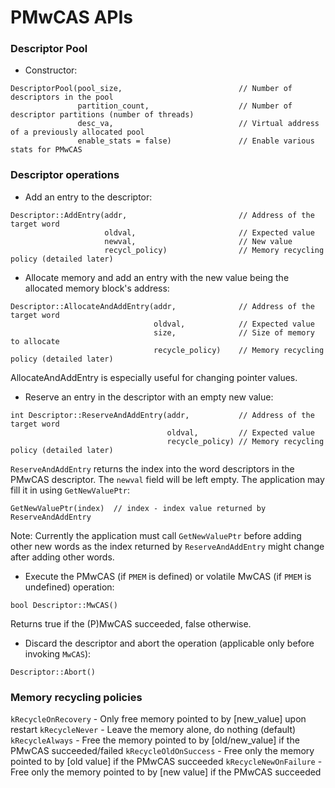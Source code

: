 # PMwCAS APIs

### Descriptor Pool

* Constructor:
```
DescriptorPool(pool_size,                          // Number of descriptors in the pool
               partition_count,                    // Number of descriptor partitions (number of threads) 
               desc_va,                            // Virtual address of a previously allocated pool
               enable_stats = false)               // Enable various stats for PMwCAS
```

### Descriptor operations

* Add an entry to the descriptor:
```
Descriptor::AddEntry(addr,                         // Address of the target word
                     oldval,                       // Expected value
                     newval,                       // New value
                     recycl_policy)                // Memory recycling policy (detailed later)
```

* Allocate memory and add an entry with the new value being the allocated memory block's address:
```
Descriptor::AllocateAndAddEntry(addr,              // Address of the target word
                                oldval,            // Expected value
                                size,              // Size of memory to allocate
                                recycle_policy)    // Memory recycling policy (detailed later)
```
AllocateAndAddEntry is especially useful for changing pointer values.

* Reserve an entry in the descriptor with an empty new value:
```
int Descriptor::ReserveAndAddEntry(addr,           // Address of the target word
                                   oldval,         // Expected value
                                   recycle_policy) // Memory recycling policy (detailed later)
```
`ReserveAndAddEntry` returns the index into the word descriptors in the PMwCAS descriptor. The `newval` field will be left empty. The application may fill it in using `GetNewValuePtr`:
```
GetNewValuePtr(index)  // index - index value returned by ReserveAndAddEntry
```
Note: Currently the application must call `GetNewValuePtr` before adding other new words as the index returned by `ReserveAndAddEntry` might change after adding other words.

* Execute the PMwCAS (if `PMEM` is defined) or volatile MwCAS (if `PMEM` is undefined) operation:
```
bool Descriptor::MwCAS()
```
Returns true if the (P)MwCAS succeeded, false otherwise. 

* Discard the descriptor and abort the operation (applicable only before invoking `MwCAS`):
```
Descriptor::Abort()
```

### Memory recycling policies

`kRecycleOnRecovery`   - Only free memory pointed to by [new_value] upon restart
`kRecycleNever`        - Leave the memory alone, do nothing (default)
`kRecycleAlways`       - Free the memory pointed to by [old/new_value] if the PMwCAS succeeded/failed
`kRecycleOldOnSuccess` - Free only the memory pointed to by [old value] if the PMwCAS succeeded
`kRecycleNewOnFailure` - Free only the memory pointed to by [new value] if the PMwCAS succeeded
